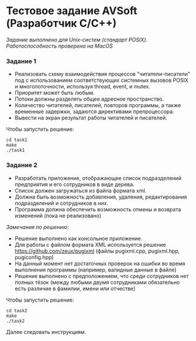 # Тестовое задание AVSoft (Разработчик C/C++)

*Задание выполнено для Unix-систем (стандарт POSIX). Работоспособность проверена на MacOS*

### Задание 1

* Реализовать схему взаимодействия процессов "читатели-писатели" под с использованием соответствующих системных вызовов POSIX и многопоточности, используя thread, event, и mutex. 
* Приоритет может быть любым. 
* Потоки должны разделять общее адресное пространство. 
* Количество читателей, писателей, повторов программы, а также временные задержки, задаются директивами препроцессора. 
* Вывести на экран результат работы читателей и писателей.

Чтобы запустить решение:
```
cd task1
make
./task1
```

### Задание 2

* Разработать приложение, отображающее список подразделений предприятия и его сотрудников в виде дерева. 
* Список должен загружаться из файла формата xml. 
* Должна быть возможность добавления, удаления, редактирования подразделений и сотрудников в них. 
* Программа должна обеспечить возможность отмены и возврата изменений (пока не реализовано)

_Замечания по решению:_
* Решение выполнено как консольное приложение.
* Для работы с файлом формата XML используется решение https://github.com/zeux/pugixml (файлы pugixml.cpp, pugixml.hpp, pugiconfig.hpp)
* На данный момент нет достаточных проверок на ошибки во время выполнения программы (например, валидные данные в файле)
* Решение выполнено с предположением, что среди сотрудников нет полных тёзок (между любыми двумя сотрудниками обязательно есть различие в фамилии, имени или отчестве)

Чтобы запустить решение:
```
cd task2
make
./task2
```
Далее следовать инструкциям. 
